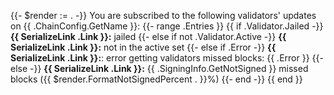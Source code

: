 {{- $render := . -}}
You are subscribed to the following validators' updates on {{ .ChainConfig.GetName }}:
{{- range .Entries }}
{{ if .Validator.Jailed -}}
**{{ SerializeLink .Link }}:** jailed
{{- else if not .Validator.Active -}}
**{{ SerializeLink .Link }}:** not in the active set
{{- else if .Error -}}
**{{ SerializeLink .Link }}:**: error getting validators missed blocks: {{ .Error }}
{{- else -}}
**{{ SerializeLink .Link }}:** {{ .SigningInfo.GetNotSigned }} missed blocks ({{ $render.FormatNotSignedPercent . }}%)
{{- end -}}
{{ end }}